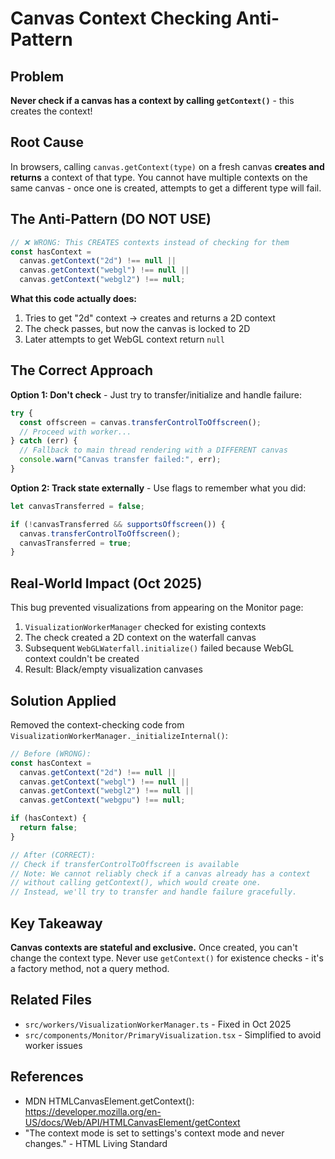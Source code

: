 # Canvas Context Checking Anti-Pattern

## Problem

**Never check if a canvas has a context by calling `getContext()`** - this creates the context!

## Root Cause

In browsers, calling `canvas.getContext(type)` on a fresh canvas **creates and returns** a context of that type. You cannot have multiple contexts on the same canvas - once one is created, attempts to get a different type will fail.

## The Anti-Pattern (DO NOT USE)

```typescript
// ❌ WRONG: This CREATES contexts instead of checking for them
const hasContext =
  canvas.getContext("2d") !== null ||
  canvas.getContext("webgl") !== null ||
  canvas.getContext("webgl2") !== null;
```

**What this code actually does:**
1. Tries to get "2d" context → creates and returns a 2D context
2. The check passes, but now the canvas is locked to 2D
3. Later attempts to get WebGL context return `null`

## The Correct Approach

**Option 1: Don't check** - Just try to transfer/initialize and handle failure:

```typescript
try {
  const offscreen = canvas.transferControlToOffscreen();
  // Proceed with worker...
} catch (err) {
  // Fallback to main thread rendering with a DIFFERENT canvas
  console.warn("Canvas transfer failed:", err);
}
```

**Option 2: Track state externally** - Use flags to remember what you did:

```typescript
let canvasTransferred = false;

if (!canvasTransferred && supportsOffscreen()) {
  canvas.transferControlToOffscreen();
  canvasTransferred = true;
}
```

## Real-World Impact (Oct 2025)

This bug prevented visualizations from appearing on the Monitor page:

1. `VisualizationWorkerManager` checked for existing contexts
2. The check created a 2D context on the waterfall canvas
3. Subsequent `WebGLWaterfall.initialize()` failed because WebGL context couldn't be created
4. Result: Black/empty visualization canvases

## Solution Applied

Removed the context-checking code from `VisualizationWorkerManager._initializeInternal()`:

```typescript
// Before (WRONG):
const hasContext =
  canvas.getContext("2d") !== null ||
  canvas.getContext("webgl") !== null ||
  canvas.getContext("webgl2") !== null ||
  canvas.getContext("webgpu") !== null;

if (hasContext) {
  return false;
}

// After (CORRECT):
// Check if transferControlToOffscreen is available
// Note: We cannot reliably check if a canvas already has a context
// without calling getContext(), which would create one.
// Instead, we'll try to transfer and handle failure gracefully.
```

## Key Takeaway

**Canvas contexts are stateful and exclusive.** Once created, you can't change the context type. Never use `getContext()` for existence checks - it's a factory method, not a query method.

## Related Files

- `src/workers/VisualizationWorkerManager.ts` - Fixed in Oct 2025
- `src/components/Monitor/PrimaryVisualization.tsx` - Simplified to avoid worker issues

## References

- MDN HTMLCanvasElement.getContext(): https://developer.mozilla.org/en-US/docs/Web/API/HTMLCanvasElement/getContext
- "The context mode is set to settings's context mode and never changes." - HTML Living Standard
